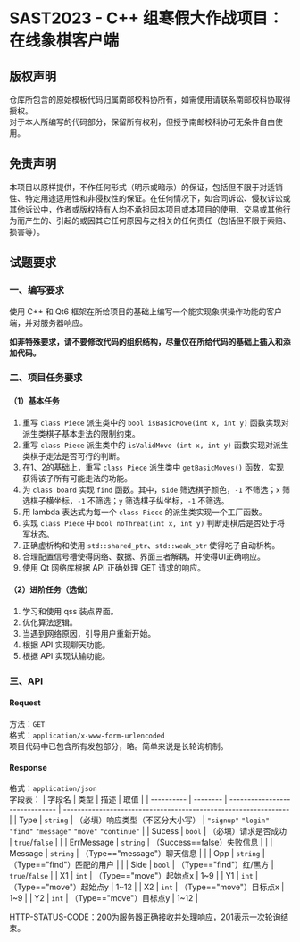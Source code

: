 # SAST2023 - C++ 组寒假大作战项目：在线象棋客户端
## 版权声明
仓库所包含的原始模板代码归属南邮校科协所有，如需使用请联系南邮校科协取得授权。  
对于本人所编写的代码部分，保留所有权利，但授予南邮校科协可无条件自由使用。  

## 免责声明
本项目以原样提供，不作任何形式（明示或暗示）的保证，包括但不限于对适销性、特定用途适用性和非侵权性的保证。在任何情况下，如合同诉讼、侵权诉讼或其他诉讼中，作者或版权持有人均不承担因本项目或本项目的使用、交易或其他行为而产生的、引起的或因其它任何原因与之相关的任何责任（包括但不限于索赔、损害等）。

## 试题要求
### 一、编写要求
使用 C++ 和 Qt6 框架在所给项目的基础上编写一个能实现象棋操作功能的客户端，并对服务器响应。

**如非特殊要求，请不要修改代码的组织结构，尽量仅在所给代码的基础上插入和添加代码。**

### 二、项目任务要求
#### （1）基本任务
1. 重写 `class Piece` 派生类中的 `bool isBasicMove(int x, int y)` 函数实现对派生类棋子基本走法的限制约束。
2. 重写 `class Piece` 派生类中的 `isValidMove (int x, int y)` 函数实现对派生类棋子走法是否可行的判断。
3. 在1、2的基础上，重写 `class Piece` 派生类中 `getBasicMoves()` 函数，实现获得该子所有可能走法的功能。
4. 为 `class board` 实现 `find` 函数。其中，`side` 筛选棋子颜色，`-1` 不筛选；`x` 筛选棋子横坐标，`-1` 不筛选；`y` 筛选棋子纵坐标，`-1` 不筛选。
5. 用 lambda 表达式为每一个 `class Piece` 的派生类实现一个工厂函数。
6. 实现 `class Piece` 中 `bool noThreat(int x, int y)` 判断走棋后是否处于将军状态。
7. 正确虚析构和使用 `std::shared_ptr`、`std::weak_ptr` 使得吃子自动析构。
8. 合理配置信号槽使得网络、数据、界面三者解耦，并使得UI正确响应。
9. 使用 Qt 网络库根据 API 正确处理 GET 请求的响应。

#### （2）进阶任务（选做）
1. 学习和使用 qss 装点界面。
2. 优化算法逻辑。
3. 当遇到网络原因，引导用户重新开始。
4. 根据 API 实现聊天功能。
5. 根据 API 实现认输功能。

### 三、API
#### Request
方法：`GET`  
格式：`application/x-www-form-urlencoded`  
项目代码中已包含所有发包部分，略。简单来说是长轮询机制。
#### Response
格式：`application/json`  
字段表：
| 字段名     | 类型     | 描述                           | 取值                                                            |
| ---------- | -------- | ------------------------------ | --------------------------------------------------------------- |
| Type       | `string` | （必填）响应类型（不区分大小写） | `"signup"` `"login"` `"find"` `"message"` `"move"` `"continue"` |
| Sucess     | `bool`   | （必填）请求是否成功           | `true`/`false`                                                  |  |
| ErrMessage | `string` | （Success==false）失败信息     |                                                                 |
| Message    | `string` | （Type=="message"）聊天信息    |                                                                 |
| Opp        | `string` | （Type=="find"）匹配的用户     |                                                                 |
| Side       | `bool`   | （Type=="find"）红/黑方        | `true`/`false`                                                  |
| X1         | `int`    | （Type=="move"）起始点x        | 1~9                                                             |
| Y1         | `int`    | （Type=="move"）起始点y        | 1~12                                                            |
| X2         | `int`    | （Type=="move"）目标点x        | 1~9                                                             |
| Y2         | `int`    | （Type=="move"）目标点y        | 1~12                                                            |

HTTP-STATUS-CODE：200为服务器正确接收并处理响应，201表示一次轮询结束。
